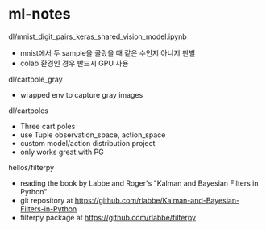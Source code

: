 # ml-notes

dl/mnist_digit_pairs_keras_shared_vision_model.ipynb

* mnist에서 두 sample을 골랐을 때 같은 수인지 아니지 판별
* colab 환경인 경우 반드시 GPU 사용

dl/cartpole_gray

* wrapped env to capture gray images

dl/cartpoles

* Three cart poles
* use Tuple observation_space, action_space
* custom model/action distribution project
* only works great with PG

hellos/filterpy

* reading the book by Labbe and Roger's "Kalman and Bayesian Filters in Python"
* git repository at https://github.com/rlabbe/Kalman-and-Bayesian-Filters-in-Python
* filterpy package at https://github.com/rlabbe/filterpy
